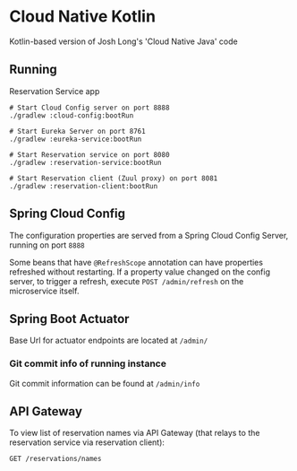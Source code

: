 # Cloud Native Kotlin

Kotlin-based version of Josh Long's 'Cloud Native Java' code

## Running

Reservation Service app

```
# Start Cloud Config server on port 8888
./gradlew :cloud-config:bootRun

# Start Eureka Server on port 8761
./gradlew :eureka-service:bootRun

# Start Reservation service on port 8080
./gradlew :reservation-service:bootRun

# Start Reservation client (Zuul proxy) on port 8081
./gradlew :reservation-client:bootRun
```

## Spring Cloud Config

The configuration properties are served from a Spring Cloud
Config Server, running on port `8888`

Some beans that have `@RefreshScope` annotation can have properties
refreshed without restarting. If a property value changed on the config server,
to trigger a refresh, execute `POST /admin/refresh` on the microservice itself.

## Spring Boot Actuator

Base Url for actuator endpoints are located at `/admin/`

### Git commit info of running instance

Git commit information can be found at `/admin/info`

## API Gateway

To view list of reservation names via API Gateway (that relays to the reservation service via reservation client):

```
GET /reservations/names
```